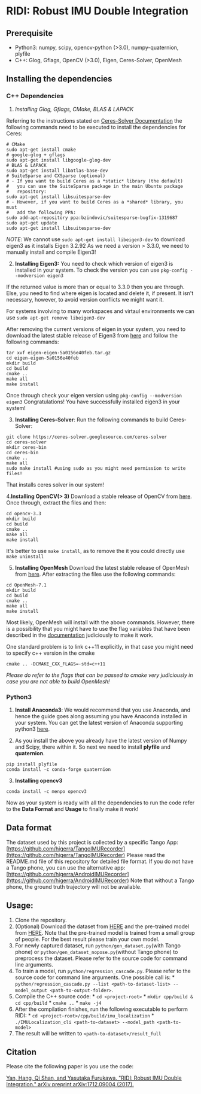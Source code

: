 # RIDI: Robust IMU Double Integration
## Prerequisite
  * Python3: numpy, scipy, opencv-python (>3.0), numpy-quaternion, plyfile
  * C++: Glog, Gflags, OpenCV (>3.0), Eigen, Ceres-Solver, OpenMesh

## Installing the dependencies
### C++ Dependencies

1. *Installing Glog, Gflags, CMake, BLAS & LAPACK*

Referring to the instructions stated on [Ceres-Solver Documentation](http://ceres-solver.org/installation.html) the following commands need to be executed to install the dependencies for Ceres: 
```
# CMake
sudo apt-get install cmake
# google-glog + gflags
sudo apt-get install libgoogle-glog-dev
# BLAS & LAPACK
sudo apt-get install libatlas-base-dev
# SuiteSparse and CXSparse (optional)
# - If you want to build Ceres as a *static* library (the default)
#   you can use the SuiteSparse package in the main Ubuntu package
#   repository:
sudo apt-get install libsuitesparse-dev
# - However, if you want to build Ceres as a *shared* library, you must
#   add the following PPA:
sudo add-apt-repository ppa:bzindovic/suitesparse-bugfix-1319687
sudo apt-get update
sudo apt-get install libsuitesparse-dev
```
*NOTE*: We cannot use `sudo apt-get install libeigen3-dev` to download eigen3 as it installs Eigen 3.2.92 As we need a version > 3.3.0, we need to manually install and compile Eigen3!

2. **Installing Eigen3:** You need to check which version of eigen3 is installed in your system. To check the version you can use `pkg-config --modversion eigen3`

If the returned value is more than or equal to 3.3.0 then you are through. Else, you need to find where eigen is located and delete it, if present. It isn't necessary, however, to avoid version conflicts we might want it.  

For systems involving to many workspaces and virtaul environments we can use `sudo apt-get remove libeigen3-dev`

After removing the current versions of eigen in your system, you need to download the latest stable release of Eigen3 from [here](http://eigen.tuxfamily.org/index.php?title=Main_Page) and follow the following commands: 

```
tar xvf eigen-eigen-5a0156e40feb.tar.gz
cd eigen-eigen-5a0156e40feb
mkdir build
cd build 
cmake ..
make all
make install
```
Once through check your eigen version using `pkg-config --modversion eigen3`
Congratulations! You have successfully installed eigen3 in your system!

3. **Installing Ceres-Solver**: Run the following commands to build Ceres-Solver: 

```
git clone https://ceres-solver.googlesource.com/ceres-solver
cd ceres-solver 
mkdir ceres-bin
cd ceres-bin
cmake ..
make all
sudo make install #using sudo as you might need permission to write files!
```
That installs ceres solver in our system! 

4.**Installing OpenCV(> 3)**
Download a stable release of OpenCV from [here](https://opencv.org/releases.html). Once through, extract the files and then:
```
cd opencv-3.3
mkdir build
cd build
cmake ..
make all
make install
```
It's better to use `make install`, as to remove the it you could directly use `make uninstall`

5. **Installing OpenMesh**
Download the latest stable release of OpenMesh from [here](https://www.openmesh.org/download/). After extracting the files use the following commands: 

```
cd OpenMesh-7.1
mkdir build
cd build
cmake ..
make all
make install
```
Most likely, OpenMesh will install with the above commands. However, there is a possibility that you might have to use the flag variables that have been described in the [documentation](https://www.openmesh.org/media/Documentations/OpenMesh-Doc-Latest/a03923.html) judiciously to make it work.

One standard problem is to link c++11 explicitly, in that case you might need to specify c++ version in the cmake 
```
cmake .. -DCMAKE_CXX_FLAGS=-std=c++11
```

*Please do refer to the flags that can be passed to cmake very judiciously in case you are not able to build OpenMesh!* 

### Python3
1. **Install Anaconda3**: We would recommend that you use Anaconda, and hence the guide goes along assuming you have Anaconda installed in your system. You can get the latest version of Anaconda supporting python3 [here](https://www.anaconda.com/download/#linux).

2. As you install the above you already have the latest version of Numpy and Scipy, there within it. So next we need to install **plyfile** and **quaternion**.
```
pip install plyfile 
conda install -c conda-forge quaternion 
```

3. **Installing opencv3**
```
conda install -c menpo opencv3
```

Now as your system is ready with all the dependencies to run the code refer to the **Data Format** and **Usage** to finally make it work!

## Data format
The dataset used by this project is collected by a specific Tango App:
[https://github.com/higerra/TangoIMURecorder](https://github.com/higerra/TangoIMURecorder)
Please read the README.md file of this repository for detailed file format.
If you do not have a Tango phone, you can use the alternative app:
[https://github.com/higerra/AndroidIMURecorder](https://github.com/higerra/AndroidIMURecorder)
Note that without a Tango phone, the ground truth trajectory will not be available.

## Usage:

  1. Clone the repository.
  2. (Optional) Download the dataset from [HERE](https://wustl.box.com/s/6lzfkaw00w76f8dmu0axax7441xcrzd9) and the pre-trained model from [HERE](https://wustl.box.com/s/fsjta6399idcb9lmd6maf4e215wxbp6i). Note that the pre-trained model is trained from a small group of people. For the best result please train your own model.
  3. For newly captured dataset, run ```python/gen_dataset.py```(with Tango phone) or ```python/gen_dataset_nopose.py```(without Tango phone) to preprocess the dataset. Please refer to the source code for command line arguments.
  4. To train a model, run ```python/regression_cascade.py```. Please refer to the source code for command line arguments. One possible call is:
    * ```python/regression_cascade.py --list <path-to-dataset-list> --model_output <path-to-output-folder>```.
  5. Compile the C++ source code:
    * ```cd <project-root>```
    * ```mkdir cpp/build & cd cpp/build```
    * ```cmake ..```
    * ```make -j4```
  6. After the compilation finishes, run the following executable to perform RIDI:
    * ```cd <project-root>/cpp/build/imu_localization```
    * ```./IMULocalization_cli <path-to-dataset> --model_path <path-to-model>```
  7. The result will be written to ```<path-to-dataset>/result_full```
  
  ## Citation
  Please cite the following paper is you use the code:
  
  [Yan, Hang, Qi Shan, and Yasutaka Furukawa. "RIDI: Robust IMU Double Integration." arXiv preprint arXiv:1712.09004 (2017).](https://arxiv.org/abs/1712.09004)

